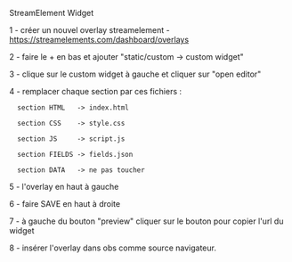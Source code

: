 StreamElement Widget

1 - créer un nouvel overlay streamelement - https://streamelements.com/dashboard/overlays

2 - faire le + en bas et ajouter "static/custom -> custom widget"

3 - clique sur le custom widget à gauche et cliquer sur "open editor"

4 - remplacer chaque section par ces fichiers :

      section HTML   -> index.html

      section CSS    -> style.css

      section JS     -> script.js

      section FIELDS -> fields.json

      section DATA   -> ne pas toucher

5 - l'overlay en haut à gauche 

6 - faire SAVE en haut à droite 

7 - à gauche du bouton "preview" cliquer sur le bouton pour copier l'url du widget

8 - insérer l'overlay dans obs comme source navigateur.
